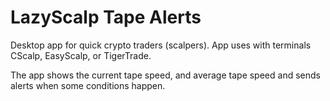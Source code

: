 # LazyScalp Tape Alerts

Desktop app for quick crypto traders (scalpers). App uses with terminals CScalp, EasyScalp, or TigerTrade.

The app shows the current tape speed, and average tape speed and sends alerts when some conditions happen.
